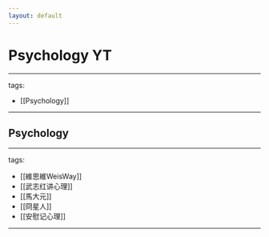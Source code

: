 ```yaml
---
layout: default
---
```

# Psychology YT

---
tags:
  - [[Psychology]]
  
---

## Psychology
---
tags:
  - [[維思維WeisWay]]
  - [[武志红讲心理]]
  - [[馬大元]]
  - [[冏星人]]
  - [[安慰记心理]]
  
---
